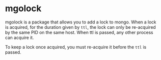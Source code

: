 # mgolock

mgolock is a package that allows you to add a lock to mongo. When a lock
is acquired, for the duration given by `ttl`, the lock can only be
re-acquired by the same PID on the same host. When ttl is passed, any
other process can acquire it.

To keep a lock once acquired, you must re-acquire it before the `ttl` is
passed.
